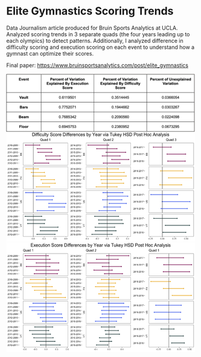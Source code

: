 # Elite Gymnastics Scoring Trends

Data Journalism article produced for Bruin Sports Analytics at UCLA. Analyzed scoring trends in 3 separate quads (the four years leading up to each olympics) to detect patterns. Additionally, I analyzed difference in difficulty scoring and execution scoring on each event to understand how a gymnast can optimize their scores.

Final paper: https://www.bruinsportsanalytics.com/post/elite_gymnastics

<img style="float: left;" src="images/variation.png" width="500">
<img src="images/Difficulty_Comparison.png" width="500" height="290"> <img src="images/Execution_Comparison.png" width="500" height="290"> 



